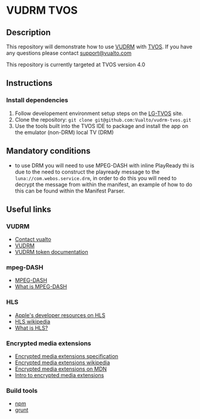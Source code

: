 # VUDRM TVOS

## Description

This repository will demonstrate how to use [VUDRM](https://vudrm.vualto.com/) with [TVOS](http://webostv.developer.lge.com/).
If you have any questions please contact support@vualto.com

This repository is currently targeted at TVOS version 4.0

## Instructions

### Install dependencies

1. Follow developement environment setup steps on the [LG-TVOS](http://webostv.developer.lge.com/) site.
2. Clone the repository: `git clone git@github.com:Vualto/vudrm-tvos.git`
3. Use the tools built into the TVOS IDE to package and install the app on the emulator (non-DRM) local TV (DRM)

## Mandatory conditions

- to use DRM you will need to use MPEG-DASH with inline PlayReady thi is due to the need to construct the playready message to the `luna://com.webos.service.drm`, in order to do this you will need to decrypt the message from within the manifest, an example of how to do this can be found within the Manifest Parser.

## Useful links

### VUDRM

- [Contact vualto](https://www.vualto.com/contact-us/)
- [VUDRM](https://vudrm.vualto.com/)
- [VUDRM token documentation](https://docs.vualto.com/projects/vudrm/en/latest/VUDRM-token.html)

### mpeg-DASH

- [MPEG-DASH](https://en.wikipedia.org/wiki/Dynamic_Adaptive_Streaming_over_HTTP)
- [What is MPEG-DASH](https://www.streamingmedia.com/Articles/Editorial/What-Is-.../What-is-MPEG-DASH-79041.aspx)

### HLS

- [Apple's developer resources on HLS](https://developer.apple.com/streaming/)
- [HLS wikipedia](https://en.wikipedia.org/wiki/HTTP_Live_Streaming)
- [What is HLS?](<https://www.streamingmedia.com/Articles/Editorial/What-Is-.../What-is-HLS-(HTTP-Live-Streaming)-78221.aspx>)

### Encrypted media extensions

- [Encrypted media extensions specification](https://www.w3.org/TR/2016/CR-encrypted-media-20160705/)
- [Encrypted media extensions wikipedia](https://en.wikipedia.org/wiki/Encrypted_Media_Extensions)
- [Encrypted media extensions on MDN](https://developer.mozilla.org/en-US/docs/Web/API/Encrypted_Media_Extensions_API)
- [Intro to encrypted media extensions](https://www.html5rocks.com/en/tutorials/eme/basics/)

### Build tools

- [npm](https://www.npmjs.com/)
- [grunt](https://gruntjs.com/)
